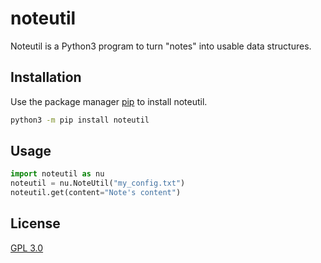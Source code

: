# noteutil
Noteutil is a Python3 program to turn "notes" into usable data structures.

## Installation

Use the package manager [pip](https://pip.pypa.io/en/stable/) to install noteutil.

```bash
python3 -m pip install noteutil
```

## Usage

```python
import noteutil as nu
noteutil = nu.NoteUtil("my_config.txt")
noteutil.get(content="Note's content")
```


## License
[GPL 3.0](https://choosealicense.com/licenses/gpl-3.0/)
